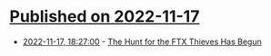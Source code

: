 # [Published on 2022-11-17](index.md)

* [2022-11-17, 18:27:00](https://soylentnews.org/article.pl?sid=22/11/17/1134222&from=rss) - [The Hunt for the FTX Thieves Has Begun](https://soylentnews.org/article.pl?sid=22/11/17/1134222&from=rss)
